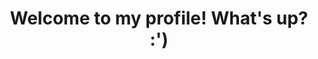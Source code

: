 <h1 align="center">Welcome to my profile! What's up? :')</h1>
<!--
**Bella-san/Bella-san** is a ✨ _special_ ✨ repository because its `README.md` (this file) appears on your GitHub profile.

Here are some ideas to get you started:

- 🔭 I’m currently working on ...
- 🌱 I’m currently learning ...
- 👯 I’m looking to collaborate on ...
- 🤔 I’m looking for help with ...
- 💬 Ask me about ...
- 📫 How to reach me: ...
- 😄 Pronouns: ...
- ⚡ Fun fact: ...
-->

### About me!

### My name is Isabella. Though, i'd prefer you call me Bella!

### If you want, you can call me:
        * Isa
        * Amy
        * Isabell

### My Hobbies

### I like to do lots of stuff! But here's what I like to do most:
        * Drawing
        * Playing games like Minecraft, Osu...
        * Going out with friends
        * Crying

### My Talents

### I'm not that talented... but here's some stuff I'm good at I guess:
        * Singing
        * Dancing
        * Voice Acting
        * Being an asshole

### My Bad Traits

### Why am I doing this...:
        * Pessimistic
        * Kind of dumb
        * Acts like a child
        
### STILL NOT DONE WITH READ ME LMAO
